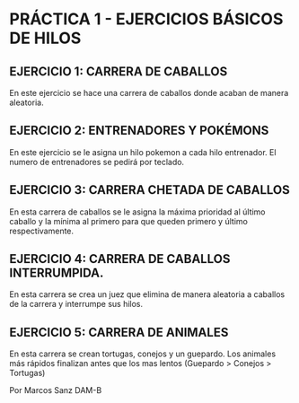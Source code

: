 # PRÁCTICA 1 - EJERCICIOS BÁSICOS DE HILOS

## EJERCICIO 1: CARRERA DE CABALLOS

En este ejercicio se hace una carrera de caballos donde acaban de manera aleatoria.

## EJERCICIO 2: ENTRENADORES Y POKÉMONS

En este ejercicio se le asigna un hilo pokemon a cada hilo entrenador. El numero de entrenadores se pedirá por teclado.

## EJERCICIO 3: CARRERA CHETADA DE CABALLOS

En esta carrera de caballos se le asigna la máxima prioridad al último caballo y la mínima al primero para que queden primero y último respectivamente.

## EJERCICIO 4: CARRERA DE CABALLOS INTERRUMPIDA.

En esta carrera se crea un juez que elimina de manera aleatoria a caballos de la carrera y interrumpe sus hilos.

## EJERCICIO 5: CARRERA DE ANIMALES

En esta carrera se crean tortugas, conejos y un guepardo. Los animales más rápidos finalizan antes que los mas lentos (Guepardo > Conejos > Tortugas)

Por Marcos Sanz DAM-B
